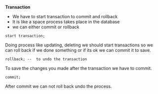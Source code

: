 **Transaction**
- We have to start transaction to commit and rollback
- It is like a space process takes place in the database
- we can either commit or rollback 
```mysql
start transaction;
```
Doing process like updating, deleting we should start transactions so we can roll back if we done something or if its ok we can commit it to save.
```mysql 
rollback; --  to undo the transaction
```

To save the changes you made after the transaction we have to commit.
```mysql
commit;
```
After commit we can not roll back undo the process.
